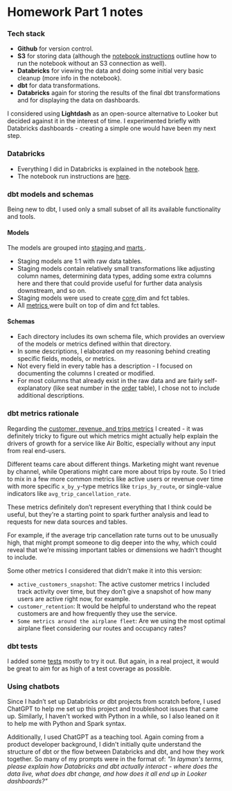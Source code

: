 # Homework Part 1 notes

### Tech stack

- **Github** for version control.
- **S3** for storing data (although the [notebook instructions](../databricks_notebooks/README.md) outline how to run the notebook without an S3 connection as well).
- **Databricks** for viewing the data and doing some initial very basic cleanup (more info in the notebook).
- **dbt** for data transformations. 
- **Databricks** again for storing the results of the final dbt transformations and for displaying the data on dashboards.

I considered using **Lightdash** as an open-source alternative to Looker but decided against it in the interest of time.
I experimented briefly with Databricks dashboards - creating a simple one would have been my next step.

### Databricks

- Everything I did in Databricks is explained in the notebook [here](../databricks_notebooks/Air%20Boltic%20Notebook_Liilia%20Namsing.ipynb). 
- The notebook run instructions are [here](../databricks_notebooks/README.md). 

### dbt models and schemas

Being new to dbt, I used only a small subset of all its available functionality and tools.

#### Models

The models are grouped into [staging ](../models/staging) and [marts ](../models/marts).
- Staging models are 1:1 with raw data tables. 
- Staging models contain relatively small transformations like adjusting column names, determining data types, adding some extra columns here and there that could provide useful for further data analysis downstream, and so on.
- Staging models were used to create [core ](../models/marts/core) dim and fct tables.
- All [metrics ](../models/marts/metrics) were built on top of dim and fct tables.

#### Schemas

- Each directory includes its own schema file, which provides an overview of the models or metrics defined within that directory.
- In some descriptions, I elaborated on my reasoning behind creating specific fields, models, or metrics.
- Not every field in every table has a description - I focused on documenting the columns I created or modified.
- For most columns that already exist in the raw data and are fairly self-explanatory (like seat number in the [order](https://docs.google.com/spreadsheets/d/1x9F8gAosLABNyGdjaDsAnUQ50bIHp9FKOX1j-7ERBsw/edit?gid=212750542#gid=212750542) table), I chose not to include additional descriptions.

### dbt metrics rationale

Regarding the [customer, revenue, and trips metrics](../models/marts/metrics) I created - it was definitely tricky to figure out which metrics might actually help explain the drivers of growth for a service like Air Boltic, especially without any input from real end-users.

Different teams care about different things. Marketing might want revenue by channel, while Operations might care more about trips by route. So I tried to mix in a few more common metrics like active users or revenue over time with more specific `x_by_y`-type metrics like `trips_by_route`, or single-value indicators like `avg_trip_cancellation_rate`.

These metrics definitely don’t represent everything that I think could be useful, but they're a starting point to spark further analysis and lead to requests for new data sources and tables.

For example, if the average trip cancellation rate turns out to be unusually high, that might prompt someone to dig deeper into the why, which could reveal that we’re missing important tables or dimensions we hadn’t thought to include.

Some other metrics I considered that didn’t make it into this version:
- `active_customers_snapshot`: The active customer metrics I included track activity over time, but they don’t give a snapshot of how many users are active right now, for example.
- `customer_retention`: It would be helpful to understand who the repeat customers are and how frequently they use the service.
- `Some metrics around the airplane fleet`: Are we using the most optimal airplane fleet considering our routes and occupancy rates?

### dbt tests

I added some [tests](../tests/staging) mostly to try it out. But again, in a real project, it would be great to aim for as high of a test coverage as possible. 

### Using chatbots

Since I hadn’t set up Databricks or dbt projects from scratch before, I used ChatGPT to help me set up this project and troubleshoot
issues that came up. Similarly, I haven't worked with Python in a while, so I also leaned on it to help me with Python and Spark syntax. 

Additionally, I used ChatGPT as a teaching tool. Again coming from a product developer background, I didn't initially quite
understand the structure of dbt or the flow between Databricks and dbt, and how they work together. So many of my prompts were 
in the format of: _"In layman's terms, please explain how Databricks and dbt actually interact - where does the data live, 
what does dbt change, and how does it all end up in Looker dashboards?"_
